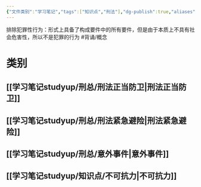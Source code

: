 ```yaml
---
{"文件类别":"学习笔记","tags":["知识点","刑法"],"dg-publish":true,"aliases":["排除社会危害性的行为","阻却违法性行为","阻却犯罪性行为","排除犯罪性行为"],"permalink":"/学习笔记studyup/刑总/法定违法阻却事由/","dgPassFrontmatter":true,"created":"2024-11-02T21:00:06.543+08:00","updated":"2024-12-01T20:58:30.195+08:00"}
---
```


排除犯罪性行为：形式上具备了构成要件中的所有要件，但是由于本质上不具有社会危害性，所以不是犯罪的行为 #背诵/概念 
# 类别
## [[学习笔记studyup/刑总/刑法正当防卫\|刑法正当防卫]]
## [[学习笔记studyup/刑总/刑法紧急避险\|刑法紧急避险]]
## [[学习笔记studyup/刑总/意外事件\|意外事件]]
## [[学习笔记studyup/知识点/不可抗力\|不可抗力]]